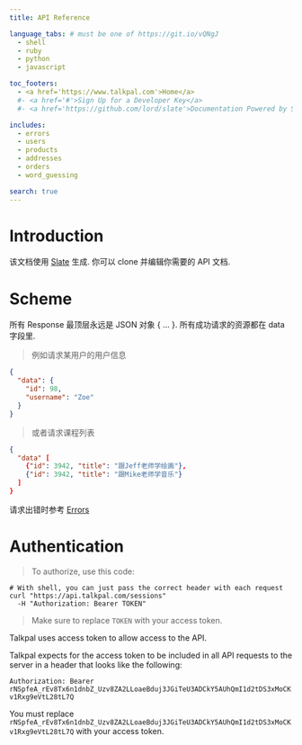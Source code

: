 ```yaml
---
title: API Reference

language_tabs: # must be one of https://git.io/vQNgJ
  - shell
  - ruby
  - python
  - javascript

toc_footers:
  - <a href='https://www.talkpal.com'>Home</a>
  #- <a href='#'>Sign Up for a Developer Key</a>
  #- <a href='https://github.com/lord/slate'>Documentation Powered by Slate</a>

includes:
  - errors
  - users
  - products
  - addresses
  - orders
  - word_guessing

search: true
---
```


# Introduction

该文档使用 [Slate](https://github.com/Talkpal/slate) 生成. 你可以 clone 并编辑你需要的 API 文档.

# Scheme
所有 Response 最顶层永远是 JSON 对象 { ... }.
所有成功请求的资源都在 data 字段里.
> 例如请求某用户的用户信息

```json
{
  "data": {
    "id": 98,
    "username": "Zoe"
  }
}
```

> 或者请求课程列表

```json
{
  "data" [
    {"id": 3942, "title": "跟Jeff老师学绘画"},
    {"id": 3942, "title": "跟Mike老师学音乐"}
  ]
}
```

请求出错时参考 [Errors](#errors)

# Authentication

> To authorize, use this code:

```shell
# With shell, you can just pass the correct header with each request
curl "https://api.talkpal.com/sessions"
  -H "Authorization: Bearer TOKEN"
```

> Make sure to replace `TOKEN` with your access token.

Talkpal uses access token to allow access to the API. 

Talkpal expects for the access token to be included in all API requests to the server in a header that looks like the following:

`Authorization: Bearer rNSpfeA_rEv8Tx6n1dnbZ_Uzv8ZA2LLoaeBduj3JGiTeU3ADCkY5AUhQmI1d2tDS3xMoCKv1Rxg9eVtL28tL7Q`

<aside class="notice">
You must replace <code>rNSpfeA_rEv8Tx6n1dnbZ_Uzv8ZA2LLoaeBduj3JGiTeU3ADCkY5AUhQmI1d2tDS3xMoCKv1Rxg9eVtL28tL7Q</code> with your access token.
</aside>


